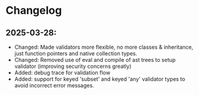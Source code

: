# Changelog

## 2025-03-28:
- Changed: Made validators more flexible, no more classes & inheritance, just function pointers and native collection types.
- Changed: Removed use of eval and compile of ast trees to setup validator (improving security concerns greatly) 
- Added: debug trace for validation flow
- Added: support for keyed 'subset' and keyed 'any' validator types to avoid incorrect error messages.
